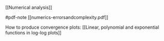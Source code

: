 
[[Numerical analysis]]

#pdf-note [[numerics-errorsandcomplexity.pdf]]


How to produce convergence plots: [[Linear, polynomial and exponential functions in log-log plots]]